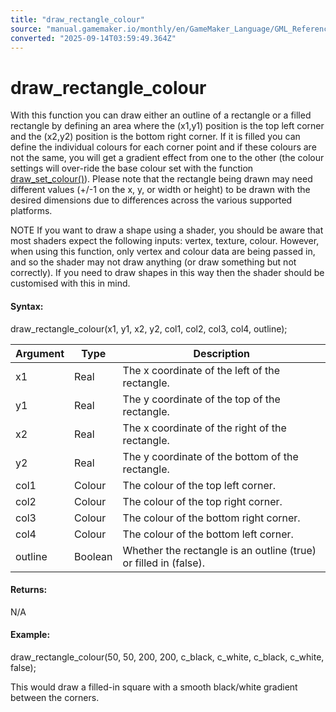 ```yaml
---
title: "draw_rectangle_colour"
source: "manual.gamemaker.io/monthly/en/GameMaker_Language/GML_Reference/Drawing/Basic_Forms/draw_rectangle_colour.htm"
converted: "2025-09-14T03:59:49.364Z"
---
```


# draw\_rectangle\_colour

With this function you can draw either an outline of a rectangle or a filled rectangle by defining an area where the (x1,y1) position is the top left corner and the (x2,y2) position is the bottom right corner. If it is filled you can define the individual colours for each corner point and if these colours are not the same, you will get a gradient effect from one to the other (the colour settings will over-ride the base colour set with the function [draw\_set\_colour()](../Colour_And_Alpha/draw_set_colour.md)). Please note that the rectangle being drawn may need different values (+/-1 on the x, y, or width or height) to be drawn with the desired dimensions due to differences across the various supported platforms.

NOTE If you want to draw a shape using a shader, you should be aware that most shaders expect the following inputs: vertex, texture, colour. However, when using this function, only vertex and colour data are being passed in, and so the shader may not draw anything (or draw something but not correctly). If you need to draw shapes in this way then the shader should be customised with this in mind.

#### Syntax:

draw\_rectangle\_colour(x1, y1, x2, y2, col1, col2, col3, col4, outline);

| Argument | Type | Description |
| --- | --- | --- |
| x1 | Real | The x coordinate of the left of the rectangle. |
| y1 | Real | The y coordinate of the top of the rectangle. |
| x2 | Real | The x coordinate of the right of the rectangle. |
| y2 | Real | The y coordinate of the bottom of the rectangle. |
| col1 | Colour | The colour of the top left corner. |
| col2 | Colour | The colour of the top right corner. |
| col3 | Colour | The colour of the bottom right corner. |
| col4 | Colour | The colour of the bottom left corner. |
| outline | Boolean | Whether the rectangle is an outline (true) or filled in (false). |

#### Returns:

N/A

#### Example:

draw\_rectangle\_colour(50, 50, 200, 200, c\_black, c\_white, c\_black, c\_white, false);

This would draw a filled-in square with a smooth black/white gradient between the corners.
